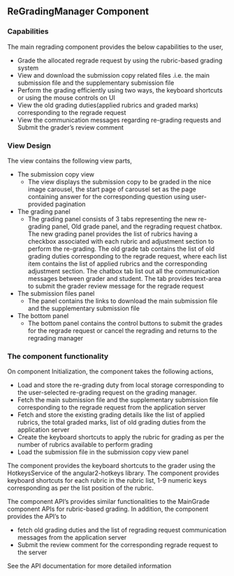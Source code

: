 ## ReGradingManager Component

### Capabilities
	
The main regrading component provides the below capabilities to the user,

- Grade the allocated regrade request by using the rubric-based grading system
- View and download the submission copy related files .i.e. the main submission file and the supplementary submission file
- Perform the grading efficiently using two ways, the keyboard shortcuts or using the mouse controls on UI
- View the old grading duties(applied rubrics and graded marks) corresponding to the regrade request
- View the communication messages regarding re-grading requests and Submit the grader’s review comment


### View Design

The view contains the following view parts,
- The submission copy view
    - The view displays the submission copy to be graded in the nice image carousel, the start page of carousel set as the page containing answer for the corresponding question using user-provided pagination
- The grading panel
    - The grading panel consists of 3 tabs representing the new re-grading panel, Old grade panel, and the regrading request chatbox. The new grading panel provides the list of rubrics having a checkbox associated with each rubric and adjustment section to perform the re-grading. The old grade tab contains the list of old grading duties corresponding to the regrade request, where each list item contains the list of applied rubrics and the corresponding adjustment section. The chatbox tab list out all the communication messages between grader and student. The tab provides text-area to submit the grader review message for the regrade request
- The submission files panel
	- The panel contains the links to download the main submission file and the supplementary submission file
- The bottom panel
	- The bottom panel contains the control buttons to submit the grades for the regrade request or cancel the regrading and returns to the regrading manager



### The component functionality

On component Initialization, the component takes the following actions,
- Load and store the re-grading duty from local storage corresponding to the user-selected re-grading request on the grading manager.
- Fetch the main submission file and the supplementary submission file corresponding to the regrade request from the application server
- Fetch and store the existing grading details like the list of applied rubrics, the total graded marks, list of old grading duties from the application server
- Create the keyboard shortcuts to apply the rubric for grading as per the number of rubrics available to perform grading
- Load the submission file in the submission copy view panel

The component provides the keyboard shortcuts to the grader using the
HotkeysService of the angular2-hotkeys library. The component provides keyboard
shortcuts for each rubric in the rubric list, 1-9 numeric keys corresponding as per the list position of the rubric.
	
The component API’s provides similar functionalities to the MainGrade component APIs for rubric-based grading. In addition, the component provides the API’s to 
- fetch old grading duties and the list of regrading request communication messages from the application server
- Submit the review comment for the corresponding regrade request to the server

See the API documentation for more detailed information
